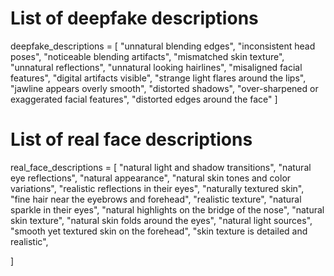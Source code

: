 # List of deepfake descriptions
deepfake_descriptions = [
    "unnatural blending edges",
    "inconsistent head poses",
    "noticeable blending artifacts",
    "mismatched skin texture",
    "unnatural reflections",
    "unnatural looking hairlines",
    "misaligned facial features",
    "digital artifacts visible",
    "strange light flares around the lips",
    "jawline appears overly smooth",
    "distorted shadows",
    "over-sharpened or exaggerated facial features",
    "distorted edges around the face"
]

# List of real face descriptions
real_face_descriptions = [
    "natural light and shadow transitions",
    "natural eye reflections",
    "natural appearance",
    "natural skin tones and color variations",
    "realistic reflections in their eyes",
    "naturally textured skin",
    "fine hair near the eyebrows and forehead",
    "realistic texture",
    "natural sparkle in their eyes",
    "natural highlights on the bridge of the nose",
    "natural skin texture",
    "natural skin folds around the eyes",
    "natural light sources",
    "smooth yet textured skin on the forehead",
    "skin texture is detailed and realistic",

]
